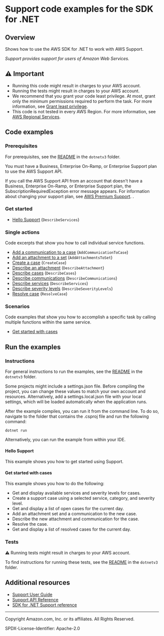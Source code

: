 <!--Generated by WRITEME on 2023-04-25 16:12:05.631378 (UTC)-->
# Support code examples for the SDK for .NET

## Overview

Shows how to use the AWS SDK for .NET to work with AWS Support.

<!--custom.overview.start-->
<!--custom.overview.end-->

*Support provides support for users of Amazon Web Services.*

## ⚠ Important

* Running this code might result in charges to your AWS account.
* Running the tests might result in charges to your AWS account.
* We recommend that you grant your code least privilege. At most, grant only the minimum permissions required to perform the task. For more information, see [Grant least privilege](https://docs.aws.amazon.com/IAM/latest/UserGuide/best-practices.html#grant-least-privilege).
* This code is not tested in every AWS Region. For more information, see [AWS Regional Services](https://aws.amazon.com/about-aws/global-infrastructure/regional-product-services).

<!--custom.important.start-->
<!--custom.important.end-->

## Code examples

### Prerequisites

For prerequisites, see the [README](../README.md#Prerequisites) in the `dotnetv3` folder.


<!--custom.prerequisites.start-->


You must have a Business, Enterprise On-Ramp, or Enterprise Support plan to use the AWS Support API.

If you call the AWS Support API from an account that doesn't have a Business, Enterprise On-Ramp, or Enterprise Support 
plan, the SubscriptionRequiredException error message appears. For information about changing your support plan, see 
[AWS Premium Support](http://aws.amazon.com/premiumsupport/).
.
<!--custom.prerequisites.end-->


### Get started

* [Hello Support](Actions/HelloSupport.cs#L6) (`DescribeServices`)

### Single actions

Code excerpts that show you how to call individual service functions.

* [Add a communication to a case](Actions/SupportWrapper.cs#L146) (`AddCommunicationToCase`)
* [Add an attachment to a set](Actions/SupportWrapper.cs#L98) (`AddAttachmentsToSet`)
* [Create a case](Actions/SupportWrapper.cs#L63) (`CreateCase`)
* [Describe an attachment](Actions/SupportWrapper.cs#L127) (`DescribeAttachment`)
* [Describe cases](Actions/SupportWrapper.cs#L201) (`DescribeCases`)
* [Describe communications](Actions/SupportWrapper.cs#L172) (`DescribeCommunications`)
* [Describe services](Actions/SupportWrapper.cs#L23) (`DescribeServices`)
* [Describe severity levels](Actions/SupportWrapper.cs#L43) (`DescribeSeverityLevels`)
* [Resolve case](Actions/SupportWrapper.cs#L241) (`ResolveCase`)

### Scenarios

Code examples that show you how to accomplish a specific task by calling multiple
functions within the same service.

* [Get started with cases](Scenarios/SupportCaseScenario.cs) 

## Run the examples

### Instructions


For general instructions to run the examples, see the [README](../README.md#building-and-running-the-code-examples) in the `dotnetv3` folder.

Some projects might include a settings.json file. Before compiling the project,
you can change these values to match your own account and resources. Alternatively, add a settings.local.json file with
your local settings, which will be loaded automatically when the application runs.

After the example compiles, you can run it from the command line. To do so, navigate to
the folder that contains the .csproj file and run the following command:

```
dotnet run
```
Alternatively, you can run the example from within your IDE.


<!--custom.instructions.start-->
<!--custom.instructions.end-->

#### Hello Support

This example shows you how to get started using Support.



#### Get started with cases

This example shows you how to do the following:

* Get and display available services and severity levels for cases.
* Create a support case using a selected service, category, and severity level.
* Get and display a list of open cases for the current day.
* Add an attachment set and a communication to the new case.
* Describe the new attachment and communication for the case.
* Resolve the case.
* Get and display a list of resolved cases for the current day.

<!--custom.scenario_prereqs.support_Scenario_GetStartedSupportCases.start-->
<!--custom.scenario_prereqs.support_Scenario_GetStartedSupportCases.end-->


<!--custom.scenarios.support_Scenario_GetStartedSupportCases.start-->
<!--custom.scenarios.support_Scenario_GetStartedSupportCases.end-->

### Tests

⚠ Running tests might result in charges to your AWS account.


To find instructions for running these tests, see the [README](../README.md#Tests)
in the `dotnetv3` folder.



<!--custom.tests.start-->
<!--custom.tests.end-->

## Additional resources

* [Support User Guide](https://docs.aws.amazon.com/awssupport/latest/user/getting-started.html)
* [Support API Reference](https://docs.aws.amazon.com/awssupport/latest/APIReference/welcome.html)
* [SDK for .NET Support reference](https://docs.aws.amazon.com/sdkfornet/v3/apidocs/items/AWSSupport/NAWSSupport.html)

<!--custom.resources.start-->
<!--custom.resources.end-->

---

Copyright Amazon.com, Inc. or its affiliates. All Rights Reserved.

SPDX-License-Identifier: Apache-2.0